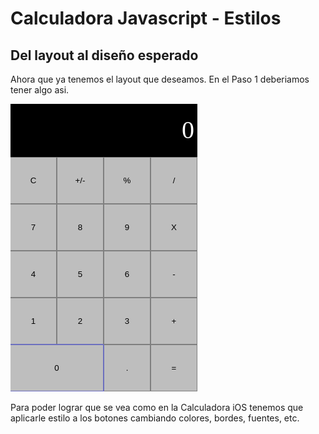 # Calculadora Javascript - Estilos

## Del layout al diseño esperado

Ahora que ya tenemos el layout que deseamos. En el Paso 1 deberiamos tener algo asi.

![Layout Terminado](./assets/layout_terminado.png)

Para poder lograr que se vea como en la Calculadora iOS tenemos que aplicarle estilo a los botones cambiando colores, bordes, fuentes, etc.

